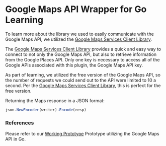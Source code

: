 # Google Maps API Wrapper for Go Learning

To learn more about the library we used to easily communicate with the Google Maps API, we utilized the [Google Maps Services Client Library].

The [Google Maps Services Client Library] provides a quick and easy way to connect to not only the Google Maps API, but also to retrieve information from the Google Places API. Only one key is necessary to access all of the Google APIs associated with this plugin, the Google Maps API key. 

As part of learning, we utilized the free version of the Google Maps API, so the number of requests we could send out to the API were limited to 10 a second. Per the [Google Maps Services Client Library], this is perfect for the free version.

Returning the Maps response in a JSON format:
```javascript
json.NewEncoder(writer).Encode(resp)
```

### References
Please refer to our [Working Prototype] Prototype utilizing the Google Maps API in Go. 

[Google Maps Services Client Library]: https://github.com/googlemaps/google-maps-services-go
[Working Prototype]: https://github.com/Narwhal-Pillar/hamsterApi/blob/google-api/app/features/places/place_controller.go